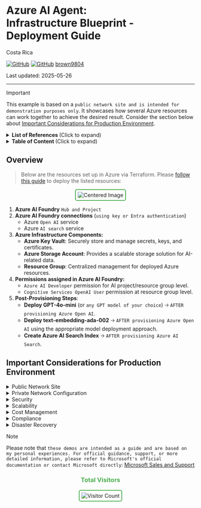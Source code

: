 # Azure AI Agent: <br/> Infrastructure Blueprint - Deployment Guide

Costa Rica

[![GitHub](https://badgen.net/badge/icon/github?icon=github&label)](https://github.com) 
[![GitHub](https://img.shields.io/badge/--181717?logo=github&logoColor=ffffff)](https://github.com/)
[brown9804](https://github.com/brown9804)

Last updated: 2025-05-26

----------

> [!IMPORTANT]
> This example is based on a `public network site and is intended for demonstration purposes only`. It showcases how several Azure resources can work together to achieve the desired result. Consider the section below about [Important Considerations for Production Environment](#important-considerations-for-production-environment).

<details>
<summary><b>List of References </b> (Click to expand)</summary>

- [Azure AI Foundry: Your AI App and agent factory](https://azure.microsoft.com/en-us/blog/azure-ai-foundry-your-ai-app-and-agent-factory/)
- [Microsoft Build 2025: The age of AI agents and building the open agentic web](https://blogs.microsoft.com/blog/2025/05/19/microsoft-build-2025-the-age-of-ai-agents-and-building-the-open-agentic-web/)
- [Azure AI Foundry Agent Service documentation](https://learn.microsoft.com/en-us/azure/ai-services/agents/)
- [What are the resource providers for Azure services](https://learn.microsoft.com/en-us/azure/azure-resource-manager/management/azure-services-resource-providers)
- [Role-based access control for Azure OpenAI in Azure AI Foundry Models](https://learn.microsoft.com/en-us/azure/ai-services/openai/how-to/role-based-access-control)
- [Quickstart: Deploy Azure AI Search service using Terraform](https://learn.microsoft.com/en-us/azure/search/search-get-started-terraform)
- [azurerm_ai_foundry_project](https://registry.terraform.io/providers/hashicorp/azurerm/latest/docs/resources/ai_foundry_project)

</details>

<details>
<summary><b>Table of Content </b> (Click to expand)</summary>

- [Overview](#overview)
- [Important Considerations for Production Environment](#important-considerations-for-production-environment)

</details>

## Overview 

> Below are the resources set up in Azure via Terraform. Please [follow this guide](./terraform-infrastructure/) to deploy the listed resources:

<div align="center">
  <img src="https://github.com/user-attachments/assets/7aed9e41-cf9a-4c34-a49c-94a55236bffc" alt="Centered Image" style="border: 2px solid #4CAF50; border-radius: 5px; padding: 5px;"/>
</div>

1. **Azure AI Foundry** `Hub and Project`
2. **Azure AI Foundry connections** (`using key or Entra authentication`)
    - Azure `Open AI` service
    - Azure `AI search` service
3. **Azure Infrastructure Components:**
    - **Azure Key Vault**: Securely store and manage secrets, keys, and certificates.
    - **Azure Storage Account**: Provides a scalable storage solution for AI-related data.
    - **Resource Group**: Centralized management for deployed Azure resources.
4. **Permissions assigned in Azure AI Foundry:**
    - `Azure AI Developer` permission for AI project/resource group level.
    - `Cognitive Services OpenAI User` permission at resource group level.
5. **Post-Provisioning Steps**:
    - **Deploy GPT-4o-mini** (or `any GPT model of your choice`) 🡢 `AFTER provisioning Azure Open AI`.
    - **Deploy text-embedding-ada-002** 🡢 `AFTER provisioning Azure Open AI` using the appropriate model deployment approach.
    - **Create Azure AI Search Index** 🡢 `AFTER provisioning Azure AI Search`.

## Important Considerations for Production Environment

<details>
  <summary>Public Network Site</summary>
  
  > This example is based on a public network site and is intended for demonstration purposes only. It showcases how several Azure resources can work together to achieve the desired result.

</details>

<details>
  <summary>Private Network Configuration</summary>

 > For enhanced security, consider configuring your Azure resources to operate within a private network. This can be achieved using Azure Virtual Network (VNet) to isolate your resources and control inbound and outbound traffic. Implementing private endpoints for services like Azure Blob Storage and Azure Functions can further secure your data by restricting access to your VNet.

</details>

<details>
  <summary>Security</summary>

  > Ensure that you implement appropriate security measures when deploying this solution in a production environment. This includes: <br/>
  >
  > - Securing Access: Use Azure Entra ID (formerly known as Azure Active Directory or Azure AD) for authentication and role-based access control (RBAC) to manage permissions. <br/>
  > - Managing Secrets: Store sensitive information such as connection strings and API keys in Azure Key Vault. <br/>
  > - Data Encryption: Enable encryption for data at rest and in transit to protect sensitive information.

</details>

<details>
  <summary>Scalability</summary>

  > While this example provides a basic setup, you may need to scale the resources based on your specific requirements. Azure services offer various scaling options to handle increased workloads. Consider using: <br/>
  >
  > - Auto-scaling: Configure auto-scaling for Azure Functions and other services to automatically adjust based on demand. <br/>
  > - Load Balancing: Use Azure Load Balancer or Application Gateway to distribute traffic and ensure high availability.

</details>

<details>
  <summary>Cost Management</summary>

  > Monitor and manage the costs associated with your Azure resources. Use Azure Cost Management and Billing to track usage and optimize resource allocation.

</details>

<details>
  <summary>Compliance</summary>

  > Ensure that your deployment complies with relevant regulations and standards. Use Azure Policy to enforce compliance and governance policies across your resources.
</details>

<details>
  <summary>Disaster Recovery</summary>
   
> Implement a disaster recovery plan to ensure business continuity in case of failures. Use Azure Site Recovery and backup solutions to protect your data and applications.

</details>

> [!NOTE]
> Please note that `these demos are intended as a guide and are based on my personal experiences. For official guidance, support, or more detailed information, please refer to Microsoft's official documentation or contact Microsoft directly`: [Microsoft Sales and Support](https://support.microsoft.com/contactus?ContactUsExperienceEntryPointAssetId=S.HP.SMC-HOME)

<div align="center">
  <h3 style="color: #4CAF50;">Total Visitors</h3>
  <img src="https://profile-counter.glitch.me/brown9804/count.svg" alt="Visitor Count" style="border: 2px solid #4CAF50; border-radius: 5px; padding: 5px;"/>
</div>
